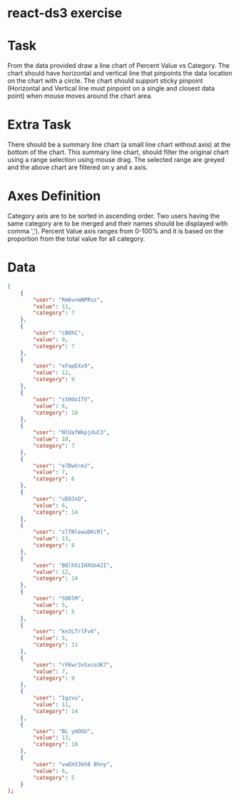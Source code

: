 # react-ds3 exercise

# Task
From the data provided draw a line chart of Percent Value vs Category.
The chart should have horizontal and vertical line that pinpoints the data location on the chart with a
circle.
The chart should support sticky pinpoint (Horizontal and Vertical line must pinpoint on a single and
closest data point) when mouse moves around the chart area.
# Extra Task
There should be a summary line chart (a small line chart without axis) at the bottom of the chart.
This summary line chart, should filter the original chart using a range selection using mouse drag. The
selected range are greyed and the above chart are filtered on y and x axis.
# Axes Definition
Category axis are to be sorted in ascending order. Two users having the same category are to be merged
and their names should be displayed with comma ',').
Percent Value axis ranges from 0-100% and it is based on the proportion from the total value for all
category.
# Data
```json
[
    {
        "user": "Rm6vnmNPRvz",
        "value": 11,
        "category": 7
    },
    {
        "user": "cB0hC",
        "value": 9,
        "category": 7
    },
    {
        "user": "xFapEXx9",
        "value": 12,
        "category": 9
    },
    {
        "user": "stHdo1TV",
        "value": 6,
        "category": 10
    },
    {
        "user": "NlUafWkpjduC3",
        "value": 10,
        "category": 7
    },
    {
        "user": "e7DwVrmJ",
        "value": 7,
        "category": 6
    },
    {
        "user": "uEOJsO",
        "value": 6,
        "category": 14
    },
    {
        "user": "zlTNlewuDKcRl",
        "value": 13,
        "category": 8
    },
    {
        "user": "BQlhXiIHXUo42I",
        "value": 12,
        "category": 14
    },
    {
        "user": "SO6lM",
        "value": 5,
        "category": 5
    },
    {
        "user": "kn3LTrlFv6",
        "value": 5,
        "category": 11
    },
    {
        "user": "rFKwr3vSxco3K7",
        "value": 7,
        "category": 9
    },
    {
        "user": "1gzvu",
        "value": 11,
        "category": 14
    },
    {
        "user": "BL ymOGU",
        "value": 13,
        "category": 10
    },
    {
        "user": "vwEH33kh8 Bhny",
        "value": 6,
        "category": 5
    }
];
```

